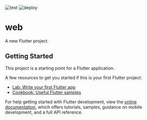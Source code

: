 ![test](https://github.com/starrynightlabs/web/actions/workflows/test.yaml/badge.svg?branch=main)
![deploy](https://github.com/starrynightlabs/web/actions/workflows/deploy.yaml/badge.svg)

# web

A new Flutter project.

## Getting Started

This project is a starting point for a Flutter application.

A few resources to get you started if this is your first Flutter project:

- [Lab: Write your first Flutter app](https://docs.flutter.dev/get-started/codelab)
- [Cookbook: Useful Flutter samples](https://docs.flutter.dev/cookbook)

For help getting started with Flutter development, view the
[online documentation](https://docs.flutter.dev/), which offers tutorials,
samples, guidance on mobile development, and a full API reference.
